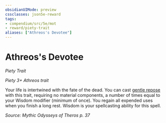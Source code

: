 ```yaml
---
obsidianUIMode: preview
cssclasses: json5e-reward
tags:
- compendium/src/5e/mot
- reward/piety-trait
aliases: ["Athreos's Devotee"]
---
```

# Athreos's Devotee
*Piety Trait*  

*Piety 3+ Athreos trait*

Your life is intertwined with the fate of the dead. You can cast [gentle repose](gentle-repose.md) with this trait, requiring no material components, a number of times equal to your Wisdom modifier (minimum of once). You regain all expended uses when you finish a long rest. Wisdom is your spellcasting ability for this spell.

*Source: Mythic Odysseys of Theros p. 37*